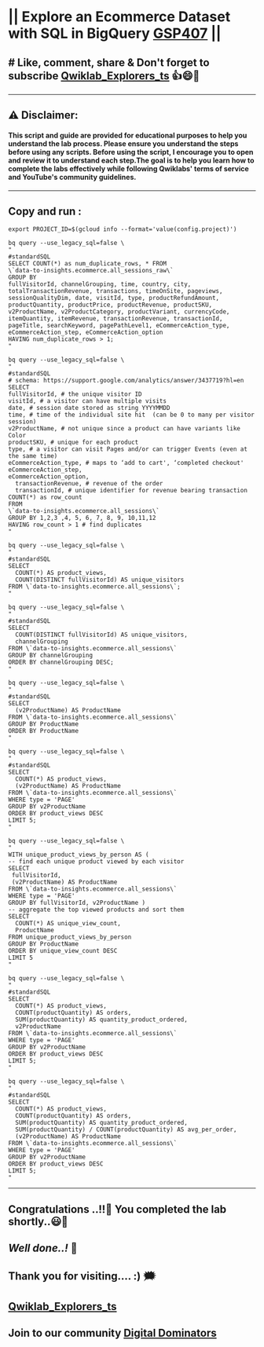 # || Explore an Ecommerce Dataset with SQL in BigQuery [GSP407](https://www.cloudskillsboost.google/games/5702/labs/36444) ||

## # Like, comment, share & Don't forget to subscribe [Qwiklab_Explorers_ts](https://youtube.com/@titashshil?si=RgamNu1dc9jVIbJN) 👍😄🤝

---
## ⚠️ **Disclaimer:**
#### This script and guide are provided for educational purposes to help you understand the lab process. Please ensure you understand the steps before using any scripts. Before using the script, I encourage you to open and review it to understand each step.The goal is to help you learn how to complete the labs effectively while following Qwiklabs' terms of service and YouTube's community guidelines.
---

## Copy and run :

```
export PROJECT_ID=$(gcloud info --format='value(config.project)')

bq query --use_legacy_sql=false \
"
#standardSQL
SELECT COUNT(*) as num_duplicate_rows, * FROM
\`data-to-insights.ecommerce.all_sessions_raw\`
GROUP BY
fullVisitorId, channelGrouping, time, country, city, totalTransactionRevenue, transactions, timeOnSite, pageviews, sessionQualityDim, date, visitId, type, productRefundAmount, productQuantity, productPrice, productRevenue, productSKU, v2ProductName, v2ProductCategory, productVariant, currencyCode, itemQuantity, itemRevenue, transactionRevenue, transactionId, pageTitle, searchKeyword, pagePathLevel1, eCommerceAction_type, eCommerceAction_step, eCommerceAction_option
HAVING num_duplicate_rows > 1;
"

bq query --use_legacy_sql=false \
"
#standardSQL
# schema: https://support.google.com/analytics/answer/3437719?hl=en
SELECT
fullVisitorId, # the unique visitor ID
visitId, # a visitor can have multiple visits
date, # session date stored as string YYYYMMDD
time, # time of the individual site hit  (can be 0 to many per visitor session)
v2ProductName, # not unique since a product can have variants like Color
productSKU, # unique for each product
type, # a visitor can visit Pages and/or can trigger Events (even at the same time)
eCommerceAction_type, # maps to ‘add to cart', ‘completed checkout'
eCommerceAction_step,
eCommerceAction_option,
  transactionRevenue, # revenue of the order
  transactionId, # unique identifier for revenue bearing transaction
COUNT(*) as row_count
FROM
\`data-to-insights.ecommerce.all_sessions\`
GROUP BY 1,2,3 ,4, 5, 6, 7, 8, 9, 10,11,12
HAVING row_count > 1 # find duplicates
"

bq query --use_legacy_sql=false \
"
#standardSQL
SELECT
  COUNT(*) AS product_views,
  COUNT(DISTINCT fullVisitorId) AS unique_visitors
FROM \`data-to-insights.ecommerce.all_sessions\`;
"

bq query --use_legacy_sql=false \
"
#standardSQL
SELECT
  COUNT(DISTINCT fullVisitorId) AS unique_visitors,
  channelGrouping
FROM \`data-to-insights.ecommerce.all_sessions\`
GROUP BY channelGrouping
ORDER BY channelGrouping DESC;
"

bq query --use_legacy_sql=false \
"
#standardSQL
SELECT
  (v2ProductName) AS ProductName
FROM \`data-to-insights.ecommerce.all_sessions\`
GROUP BY ProductName
ORDER BY ProductName
"

bq query --use_legacy_sql=false \
"
#standardSQL
SELECT
  COUNT(*) AS product_views,
  (v2ProductName) AS ProductName
FROM \`data-to-insights.ecommerce.all_sessions\`
WHERE type = 'PAGE'
GROUP BY v2ProductName
ORDER BY product_views DESC
LIMIT 5;
"

bq query --use_legacy_sql=false \
"
WITH unique_product_views_by_person AS (
-- find each unique product viewed by each visitor
SELECT
 fullVisitorId,
 (v2ProductName) AS ProductName
FROM \`data-to-insights.ecommerce.all_sessions\`
WHERE type = 'PAGE'
GROUP BY fullVisitorId, v2ProductName )
-- aggregate the top viewed products and sort them
SELECT
  COUNT(*) AS unique_view_count,
  ProductName
FROM unique_product_views_by_person
GROUP BY ProductName
ORDER BY unique_view_count DESC
LIMIT 5
"

bq query --use_legacy_sql=false \
"
#standardSQL
SELECT
  COUNT(*) AS product_views,
  COUNT(productQuantity) AS orders,
  SUM(productQuantity) AS quantity_product_ordered,
  v2ProductName
FROM \`data-to-insights.ecommerce.all_sessions\`
WHERE type = 'PAGE'
GROUP BY v2ProductName
ORDER BY product_views DESC
LIMIT 5;
"

bq query --use_legacy_sql=false \
"
#standardSQL
SELECT
  COUNT(*) AS product_views,
  COUNT(productQuantity) AS orders,
  SUM(productQuantity) AS quantity_product_ordered,
  SUM(productQuantity) / COUNT(productQuantity) AS avg_per_order,
  (v2ProductName) AS ProductName
FROM \`data-to-insights.ecommerce.all_sessions\`
WHERE type = 'PAGE'
GROUP BY v2ProductName
ORDER BY product_views DESC
LIMIT 5;
"
```
---

## Congratulations ..!!🎉  You completed the lab shortly..😃💯

## *Well done..!* 👏

## Thank you for visiting.... :) 🗯️

## [Qwiklab_Explorers_ts](https://youtube.com/@titashshil?si=RgamNu1dc9jVIbJN)

## Join to our community [Digital Dominators](https://chat.whatsapp.com/J0o1beFGCHfJ8ZHGKjcqkd)
